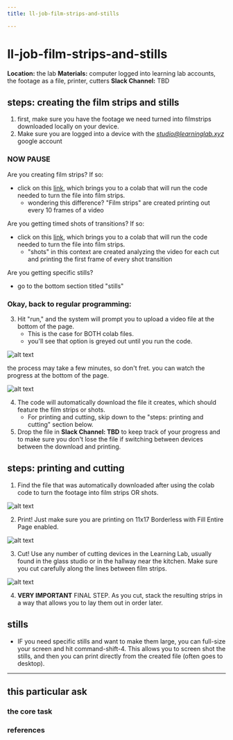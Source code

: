 ```yaml
---
title: ll-job-film-strips-and-stills

---
```


# ll-job-film-strips-and-stills

**Location:** the lab
**Materials:** computer logged into learning lab accounts, the footage as a file, printer, cutters 
**Slack Channel:** TBD

## steps: creating the film strips and stills 

1. first, make sure you have the footage we need turned into filmstrips downloaded locally on your device. 
2. Make sure you are logged into a device with the *studio@learninglab.xyz* google account

### NOW PAUSE

Are you creating film strips? If so: 

* click on this [link](https://colab.research.google.com/drive/1acOPRJNkMngZVMgfPbTM1q7wrSq8V48J?usp=sharing), which brings you to a colab that will run the code needed to turn the file into film strips. 
    * wondering this difference? "Film strips" are created printing out every 10 frames of a video

Are you getting timed shots of transitions? If so: 

* click on this [link](https://colab.research.google.com/drive/170Fk8xFHjUJFnHoOnzafFi6DFVvAkMLt?usp=sharing), which brings you to a colab that will run the code needed to turn the file into film strips. 
    * "shots" in this context are created analyzing the video for each cut and printing the first frame of every shot transition

Are you getting specific stills? 

* go to the bottom section titled "stills" 


### Okay, back to regular programming: 

3. Hit "run," and the system will prompt you to upload a video file at the bottom of the page.
    * This is the case for BOTH colab files.  
    * you'll see that option is greyed out until you run the code.

![alt text](https://files.slack.com/files-pri/T0HTW3H0V-F06FAN2KVRS/screen_recording_jan_23.gif?pub_secret=5039438030)

the process may take a few minutes, so don't fret. you can watch the progress at the bottom of the page. 

![alt text](https://files.slack.com/files-pri/T0HTW3H0V-F06FANCA4A0/screenshot_2024-01-23_at_1.54.30_pm.png?pub_secret=69bdddc337)

4. The code will automatically download the file it creates, which should feature the film strips or shots. 
    * For printing and cutting, skip down to the "steps: printing and cutting" section below. 
5. Drop the file in **Slack Channel: TBD** to keep track of your progress and to make sure you don't lose the file if switching between devices between the download and printing. 


## steps: printing and cutting

1. Find the file that was automatically downloaded after using the colab code to turn the footage into film strips OR shots.

![alt text](https://files.slack.com/files-pri/T0HTW3H0V-F06FX4APE00/screen_recording_jan_23__1_.gif?pub_secret=32c0dbb945)

2. Print! Just make sure you are printing on 11x17 Borderless with Fill Entire Page enabled. 

![alt text](https://files.slack.com/files-pri/T0HTW3H0V-F06F5EF4UER/screen_recording_jan_23__2_.gif?pub_secret=767586ca0d)

3. Cut! Use any number of cutting devices in the Learning Lab, usually found in the glass studio or in the hallway near the kitchen. Make sure you cut carefully along the lines between film strips. 

![alt text](https://files.slack.com/files-pri/T0HTW3H0V-F06F5K82AA1/img_4284.jpg?pub_secret=8fbcd83cb6)

4. **VERY IMPORTANT** FINAL STEP. As you cut, stack the resulting strips in a way that allows you to lay them out in order later. 


## stills 

* IF you need specific stills and want to make them large, you can full-size your screen and hit command-shift-4. This allows you to screen shot the stills, and then you can print directly from the created file (often goes to desktop).


---
## this particular ask

### the core task

### references